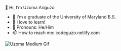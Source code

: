 👋 Hi, I’m Uzoma Ariguzo

- 🐢 I'm a graduate of the University of Maryland B.S.
- 🌱 I love to learn!
- 💞️ Pronouns: He/Him
- 📫 How to reach me: codeguzo.netlify.com

![Uzoma Medium Gif](https://user-images.githubusercontent.com/33858127/88416966-1e53ca00-cdaf-11ea-82f8-f8b90949ac73.gif)

<!---
coDeguZo/coDeguZo is a ✨ special ✨ repository because its `README.md` (this file) appears on your GitHub profile.
You can click the Preview link to take a look at your changes.
--->
